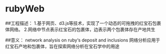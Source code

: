 # rubyWeb

##工程描述：
1.基于网页、d3.js等技术，实现了一个动态的可拖拽的红宝石包裹体网络。
2.网络中节点表示红宝石的包裹体，边表示两个包裹体存在产地共生

##意义：
network analysis on ruby‘s deposit and inclusions
网络分析应用于红宝石产地和包裹体，旨在探索网络分析在宝石学中的用途



